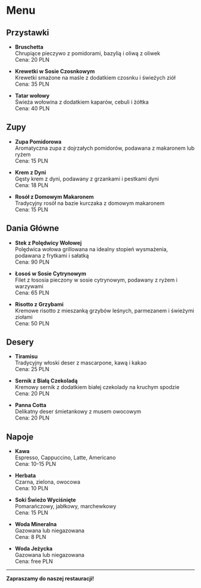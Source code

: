 # **Menu**

## **Przystawki**

- **Bruschetta**  
  Chrupiące pieczywo z pomidorami, bazylią i oliwą z oliwek  
  Cena: 20 PLN

- **Krewetki w Sosie Czosnkowym**  
  Krewetki smażone na maśle z dodatkiem czosnku i świeżych ziół  
  Cena: 35 PLN

- **Tatar wołowy**  
  Świeża wołowina z dodatkiem kaparów, cebuli i żółtka  
  Cena: 40 PLN

## **Zupy**

- **Zupa Pomidorowa**  
  Aromatyczna zupa z dojrzałych pomidorów, podawana z makaronem lub ryżem  
  Cena: 15 PLN

- **Krem z Dyni**  
  Gęsty krem z dyni, podawany z grzankami i pestkami dyni  
  Cena: 18 PLN

- **Rosół z Domowym Makaronem**  
  Tradycyjny rosół na bazie kurczaka z domowym makaronem  
  Cena: 15 PLN

## **Dania Główne**

- **Stek z Polędwicy Wołowej**  
  Polędwica wołowa grillowana na idealny stopień wysmażenia, podawana z frytkami i sałatką  
  Cena: 90 PLN

- **Łosoś w Sosie Cytrynowym**  
  Filet z łososia pieczony w sosie cytrynowym, podawany z ryżem i warzywami  
  Cena: 65 PLN

- **Risotto z Grzybami**  
  Kremowe risotto z mieszanką grzybów leśnych, parmezanem i świeżymi ziołami  
  Cena: 50 PLN

## **Desery**

- **Tiramisu**  
  Tradycyjny włoski deser z mascarpone, kawą i kakao  
  Cena: 25 PLN

- **Sernik z Białą Czekoladą**  
  Kremowy sernik z dodatkiem białej czekolady na kruchym spodzie  
  Cena: 20 PLN

- **Panna Cotta**  
  Delikatny deser śmietankowy z musem owocowym  
  Cena: 20 PLN

## **Napoje**

- **Kawa**  
  Espresso, Cappuccino, Latte, Americano  
  Cena: 10-15 PLN

- **Herbata**  
  Czarna, zielona, owocowa  
  Cena: 10 PLN

- **Soki Świeżo Wyciśnięte**  
  Pomarańczowy, jabłkowy, marchewkowy  
  Cena: 15 PLN

- **Woda Mineralna**  
  Gazowana lub niegazowana  
  Cena: 8 PLN

- **Woda Jeżycka**  
  Gazowana lub niegazowana  
  Cena: free PLN
  
---

**Zapraszamy do naszej restauracji!**
